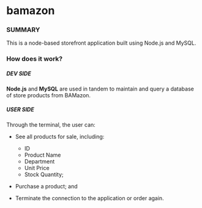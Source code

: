 # bamazon

### SUMMARY
This is a node-based storefront application built using Node.js and MySQL.

### How does it work?

##### DEV SIDE

**Node.js** and **MySQL** are used in tandem to maintain and query a database of store products from BAMazon.


##### USER SIDE

Through the terminal, the user can:

* See all products for sale, including:
    * ID
    * Product Name
    * Department
    * Unit Price
    * Stock Quantity;

* Purchase a product; and

* Terminate the connection to the application or order again.